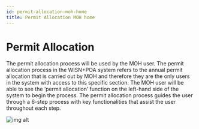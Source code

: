 ```yaml
---
id: permit-allocation-moh-home
title: Permit Allocation MOH home
---
```


# Permit Allocation

The permit allocation process will be used by the MOH user. The permit allocation process in the WISN+POA system refers to the annual permit allocation that is carried out by MOH and therefore they are the only users in the system with access to this specific section. The MOH user will be able to see the ‘permit allocation’ function on the left-hand side of the system to begin the process. The permit allocation process guides the user through a 6-step process with key functionalities that assist the user throughout each step. 

 ![img alt](/img/permit-home.png)
